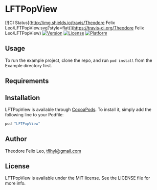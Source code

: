 # LFTPopView

[![CI Status](http://img.shields.io/travis/Theodore Felix Leo/LFTPopView.svg?style=flat)](https://travis-ci.org/Theodore Felix Leo/LFTPopView)
[![Version](https://img.shields.io/cocoapods/v/LFTPopView.svg?style=flat)](http://cocoapods.org/pods/LFTPopView)
[![License](https://img.shields.io/cocoapods/l/LFTPopView.svg?style=flat)](http://cocoapods.org/pods/LFTPopView)
[![Platform](https://img.shields.io/cocoapods/p/LFTPopView.svg?style=flat)](http://cocoapods.org/pods/LFTPopView)

## Usage

To run the example project, clone the repo, and run `pod install` from the Example directory first.

## Requirements

## Installation

LFTPopView is available through [CocoaPods](http://cocoapods.org). To install
it, simply add the following line to your Podfile:

```ruby
pod "LFTPopView"
```

## Author

Theodore Felix Leo, tflhyl@gmail.com

## License

LFTPopView is available under the MIT license. See the LICENSE file for more info.
